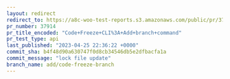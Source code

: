 ```yaml
---
layout: redirect
redirect_to: https://a8c-woo-test-reports.s3.amazonaws.com/public/pr/37914/api/index.html
pr_number: 37914
pr_title_encoded: "Code+Freeze+CLI%3A+Add+branch+command"
pr_test_type: api
last_published: "2023-04-25 22:36:22 +0000"
commit_sha: b4f48d90a630747f0d8cb34546db5e2dfbacfa1a
commit_message: "lock file update"
branch_name: add/code-freeze-branch
---
```

